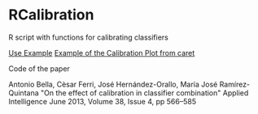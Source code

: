 # RCalibration

R script with functions for calibrating classifiers

[Use Example](RCalibration_Jupyter.ipynb)
[Example of the Calibration Plot from caret](Cal_Plot_Example.ipynb)

Code of the paper

Antonio Bella, Cèsar Ferri, José Hernández-Orallo, María José Ramírez-Quintana
"On the effect of calibration in classifier combination"
Applied Intelligence
June 2013, Volume 38, Issue 4, pp 566–585

